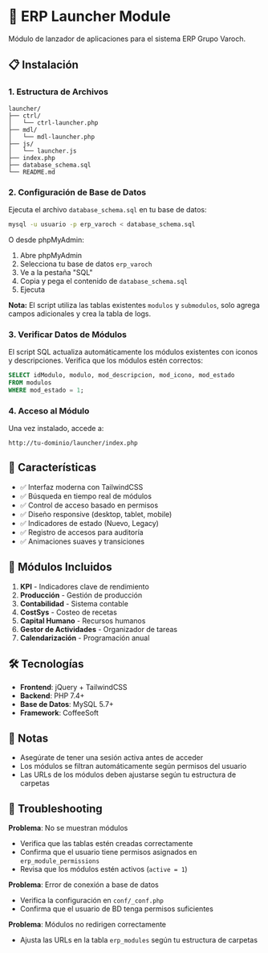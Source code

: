 # 🚀 ERP Launcher Module

Módulo de lanzador de aplicaciones para el sistema ERP Grupo Varoch.

## 📋 Instalación

### 1. Estructura de Archivos

```
launcher/
├── ctrl/
│   └── ctrl-launcher.php
├── mdl/
│   └── mdl-launcher.php
├── js/
│   └── launcher.js
├── index.php
├── database_schema.sql
└── README.md
```

### 2. Configuración de Base de Datos

Ejecuta el archivo `database_schema.sql` en tu base de datos:

```bash
mysql -u usuario -p erp_varoch < database_schema.sql
```

O desde phpMyAdmin:
1. Abre phpMyAdmin
2. Selecciona tu base de datos `erp_varoch`
3. Ve a la pestaña "SQL"
4. Copia y pega el contenido de `database_schema.sql`
5. Ejecuta

**Nota:** El script utiliza las tablas existentes `modulos` y `submodulos`, solo agrega campos adicionales y crea la tabla de logs.

### 3. Verificar Datos de Módulos

El script SQL actualiza automáticamente los módulos existentes con iconos y descripciones. Verifica que los módulos estén correctos:

```sql
SELECT idModulo, modulo, mod_descripcion, mod_icono, mod_estado 
FROM modulos 
WHERE mod_estado = 1;
```

### 4. Acceso al Módulo

Una vez instalado, accede a:
```
http://tu-dominio/launcher/index.php
```

## 🎨 Características

- ✅ Interfaz moderna con TailwindCSS
- ✅ Búsqueda en tiempo real de módulos
- ✅ Control de acceso basado en permisos
- ✅ Diseño responsive (desktop, tablet, mobile)
- ✅ Indicadores de estado (Nuevo, Legacy)
- ✅ Registro de accesos para auditoría
- ✅ Animaciones suaves y transiciones

## 🔧 Módulos Incluidos

1. **KPI** - Indicadores clave de rendimiento
2. **Producción** - Gestión de producción
3. **Contabilidad** - Sistema contable
4. **CostSys** - Costeo de recetas
5. **Capital Humano** - Recursos humanos
6. **Gestor de Actividades** - Organizador de tareas
7. **Calendarización** - Programación anual

## 🛠️ Tecnologías

- **Frontend**: jQuery + TailwindCSS
- **Backend**: PHP 7.4+
- **Base de Datos**: MySQL 5.7+
- **Framework**: CoffeeSoft

## 📝 Notas

- Asegúrate de tener una sesión activa antes de acceder
- Los módulos se filtran automáticamente según permisos del usuario
- Las URLs de los módulos deben ajustarse según tu estructura de carpetas

## 🐛 Troubleshooting

**Problema**: No se muestran módulos
- Verifica que las tablas estén creadas correctamente
- Confirma que el usuario tiene permisos asignados en `erp_module_permissions`
- Revisa que los módulos estén activos (`active = 1`)

**Problema**: Error de conexión a base de datos
- Verifica la configuración en `conf/_conf.php`
- Confirma que el usuario de BD tenga permisos suficientes

**Problema**: Módulos no redirigen correctamente
- Ajusta las URLs en la tabla `erp_modules` según tu estructura de carpetas
